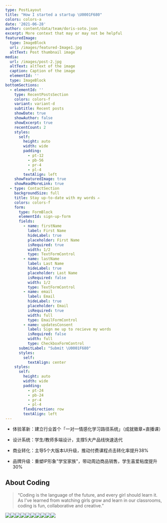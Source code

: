 ```yaml
---
type: PostLayout
title: "How I started a startup \U0001F680"
colors: colors-a
date: '2021-06-28'
author: content/data/team/doris-soto.json
excerpt: More context that may or may not be helpful
featuredImage:
  type: ImageBlock
  url: /images/featured-Image1.jpg
  altText: Post thumbnail image
media:
  url: /images/post-2.jpg
  altText: altText of the image
  caption: Caption of the image
  elementId: ''
  type: ImageBlock
bottomSections:
  - elementId: ''
    type: RecentPostsSection
    colors: colors-f
    variant: variant-d
    subtitle: Recent posts
    showDate: true
    showAuthor: false
    showExcerpt: true
    recentCount: 2
    styles:
      self:
        height: auto
        width: wide
        padding:
          - pt-12
          - pb-56
          - pr-4
          - pl-4
        textAlign: left
    showFeaturedImage: true
    showReadMoreLink: true
  - type: ContactSection
    backgroundSize: full
    title: Stay up-to-date with my words ✍️
    colors: colors-f
    form:
      type: FormBlock
      elementId: sign-up-form
      fields:
        - name: firstName
          label: First Name
          hideLabel: true
          placeholder: First Name
          isRequired: true
          width: 1/2
          type: TextFormControl
        - name: lastName
          label: Last Name
          hideLabel: true
          placeholder: Last Name
          isRequired: false
          width: 1/2
          type: TextFormControl
        - name: email
          label: Email
          hideLabel: true
          placeholder: Email
          isRequired: true
          width: full
          type: EmailFormControl
        - name: updatesConsent
          label: Sign me up to recieve my words
          isRequired: false
          width: full
          type: CheckboxFormControl
      submitLabel: "Submit \U0001F680"
      styles:
        self:
          textAlign: center
    styles:
      self:
        height: auto
        width: wide
        padding:
          - pt-24
          - pb-24
          - pr-4
          - pl-4
        flexDirection: row
        textAlign: left
---
```

*   体验革新：建立行业首个「一对一情感化学习路径系统」（成就徽章+直播课）

*   设计系统：学生/教师多端设计，支撑5大产品线快速迭代

*   商业转化：主导5个大版本UI升级，推动付费课程点击转化率提升38%

*   品牌升级：重塑IP形象"学宝家族"，带动周边商品销售，学生喜爱粘度提升30%

## About Coding

> “Coding is the language of the future, and every girl should learn it. As I've learned from watching girls grow and learn in our classrooms, coding is fun, collaborative and creative.”

![](/images/%E5%AD%A6%E4%B9%A0%E5%AE%9D1.png)![](/images/%E5%AD%A6%E4%B9%A0%E5%AE%9D2.png)![](/images/%E5%AD%A6%E4%B9%A0%E5%AE%9D3.png)![](/images/%E5%AD%A6%E4%B9%A0%E5%AE%9D4.png)![](/images/%E5%AD%A6%E4%B9%A0%E5%AE%9D5.png)![](/images/%E5%AD%A6%E4%B9%A0%E5%AE%9D6.png)![](/images/%E5%AD%A6%E4%B9%A0%E5%AE%9D7.png)![](/images/%E5%AD%A6%E4%B9%A0%E5%AE%9D8.png)![](/images/%E5%AD%A6%E4%B9%A0%E5%AE%9D9.png)![](/images/%E5%AD%A6%E4%B9%A0%E5%AE%9D10.png)
